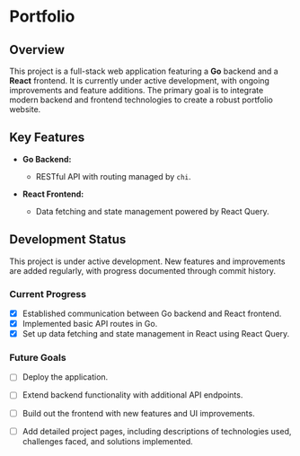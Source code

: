 # **Portfolio**

## **Overview**

This project is a full-stack web application featuring a **Go** backend and a **React** frontend. It is currently under active development, with ongoing improvements and feature additions. The primary goal is to integrate modern backend and frontend technologies to create a robust portfolio website.

## **Key Features**

- **Go Backend:**
  - RESTful API with routing managed by `chi`.
  
- **React Frontend:**
  - Data fetching and state management powered by React Query.

## **Development Status**

This project is under active development. New features and improvements are added regularly, with progress documented through commit history.

### **Current Progress**

- [x] Established communication between Go backend and React frontend.
- [x] Implemented basic API routes in Go.
- [x] Set up data fetching and state management in React using React Query.

### **Future Goals**

- [ ] Deploy the application.
- [ ] Extend backend functionality with additional API endpoints.
- [ ] Build out the frontend with new features and UI improvements.
- [ ] Add detailed project pages, including descriptions of technologies used, challenges faced, and solutions implemented.

